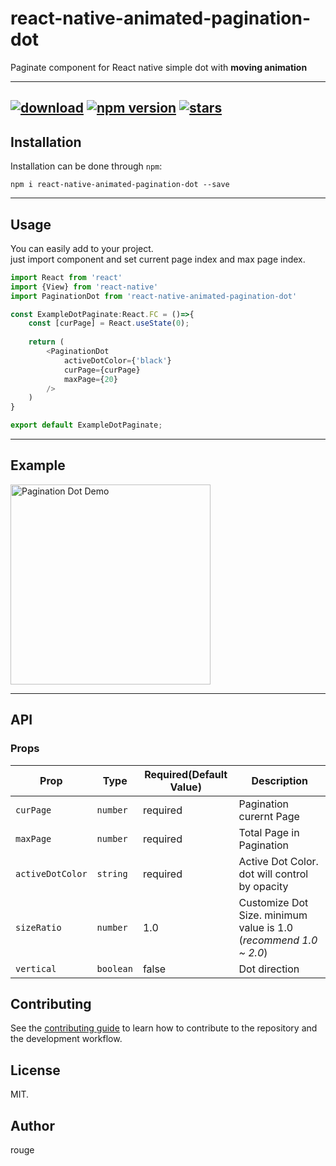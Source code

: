 react-native-animated-pagination-dot
=============

Paginate component for React native simple dot with **moving animation** 

-----
[![download](https://img.shields.io/npm/dm/react-native-animated-pagination-dot?logo=npm&style=flat-square)](https://www.npmjs.com/package/react-native-animated-pagination-dot)
[![npm version](https://img.shields.io/npm/v/react-native-animated-pagination-dot?style=flat-square)](https://www.npmjs.com/package/react-native-animated-pagination-dot)
[![stars](https://img.shields.io/github/stars/rouge3351/react-native-animated-pagination-dot?logo=github&style=flat-square)](https://github.com/rouge3351/react-native-animated-pagination-dot)
-----

## Installation

Installation can be done through `npm`:

```shell
npm i react-native-animated-pagination-dot --save
```

-----
## Usage
You can easily add to your project.<br/>
just import component and set current page index and max page index.
```js
import React from 'react'
import {View} from 'react-native'
import PaginationDot from 'react-native-animated-pagination-dot'

const ExampleDotPaginate:React.FC = ()=>{
    const [curPage] = React.useState(0);
    
    return (
        <PaginationDot
            activeDotColor={'black'}
            curPage={curPage}
            maxPage={20}
        />
    )
}

export default ExampleDotPaginate;
```

-----
## Example

<img src="https://user-images.githubusercontent.com/4319422/92298858-39a61d80-ef88-11ea-85dd-e7a4a5c115dc.gif" alt="Pagination Dot Demo" width="320"/>

-----
## API

### Props

| **Prop**                    | **Type**                    | **Required(Default Value)**  | **Description**                                                |
| --------------------------- | ----------------------------| ---------------------------- | ---------------------------------------------------            |
| `curPage`                   | `number`                    | required                     | Pagination curernt Page                                        |
| `maxPage`                   | `number`                    | required                     | Total Page in Pagination                                       |
| `activeDotColor`            | `string`                    | required                     | Active Dot Color. dot will control by opacity                  |
| `sizeRatio`                 | `number`                    | 1.0                          | Customize Dot Size. minimum value is 1.0 (*recommend 1.0 ~ 2.0*) |
| `vertical`                  | `boolean`                   | false                        | Dot direction                                         |

## Contributing

See the [contributing guide](CONTRIBUTING.md) to learn how to contribute to the repository and the development workflow.


## License

MIT.

## Author

rouge

